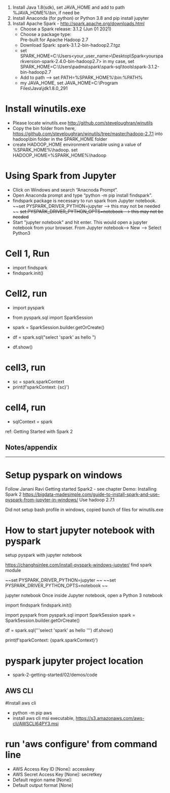 1. Install Java 1.8(sdk), set  JAVA_HOME and add to path %JAVA_HOME%\bin, if need be
2. Install Anaconda (for python) or Python 3.8 and pip install jupyter
3. Install Apache Spark - http://spark.apache.org/downloads.html
   - Choose a Spark release: 3.1.2 (Jun 01 2021)
   - Choose a package type:  
     Pre-built for Apache Hadoop 2.7
   - Download Spark: spark-3.1.2-bin-hadoop2.7.tgz
   - set SPARK_HOME=C:\Users\<your_user_name>\Desktop\Spark\<yoursparkversion-spark-2.4.0-bin-hadoop2.7>
     in my case, set SPARK_HOME=C:\Users\padma\spark\spark-sql\tools\spark-3.1.2-bin-hadoop2.7
   - Add to path --> set PATH=%SPARK_HOME%\bin:%PATH%
   - my JAVA_HOME, set JAVA_HOME=C:\Program Files\Java\jdk1.8.0_291
# Install winutils.exe
- Please locate winutils.exe http://github.com/steveloughran/winutils
- Copy the bin folder from here, https://github.com/steveloughran/winutils/tree/master/hadoop-2.7.1 into
hadoop\bin folder in the SPARK_HOME folder
- create HADOOP_HOME environment variable using a value of %SPARK_HOME%\hadoop.
  set HADOOP_HOME=%SPARK_HOME%\hadoop

#  Using Spark from Jupyter
- Click on Windows and search “Anacnoda Prompt”. 
- Open Anaconda prompt and type “python -m pip install findspark”.
- findspark package is necessary to run spark from Jupyter notebook. 
  ~~set PYSPARK_DRIVER_PYTHON=jupyter --> this may not be needed ~~
  ~~set PYSPARK_DRIVER_PYTHON_OPTS=notebook --> this may not be needed~~
- Start "jupyter notebook" and hit enter. This would open a jupyter notebook from your browser. 
   From Jupyter notebook--> New --> Select Python3

# Cell 1, Run 
- import findspark
- findspark.init()

# Cell2, run
- import pyspark
- from pyspark.sql import SparkSession

- spark = SparkSession.builder.getOrCreate()
- df = spark.sql("select 'spark' as hello ")
- df.show()

# cell3, run
- sc = spark.sparkContext
- print(f'sparkContext: {sc}')

# cell4, run
- sqlContext = spark


ref: Getting Started with Spark 2


## Notes/appendix
-------------------------------------------------------------------------------------------
# Setup pyspark on windows
Follow Janani Ravi Getting started Spark2 - see chapter  Demo: Installing Spark 2
https://bigdata-madesimple.com/guide-to-install-spark-and-use-pyspark-from-jupyter-in-windows/
Use hadoop 2.7.1

Did not setup bash profile in windows, copied bunch of files for winutils.exe


# How to start jupyter notebook with pyspark
setup pyspark with jupyter notebook

https://changhsinlee.com/install-pyspark-windows-jupyter/
find spark module

~~set PYSPARK_DRIVER_PYTHON=jupyter ~~
~~set PYSPARK_DRIVER_PYTHON_OPTS=notebook ~~

jupyter notebook
Once inside Jupyter notebook, open a Python 3 notebook

import findspark
findspark.init()

import pyspark
from pyspark.sql import SparkSession
spark = SparkSession.builder.getOrCreate()

df = spark.sql('''select 'spark' as hello ''')
df.show()

print(f'sparkContext: {spark.sparkContext}')

# pyspark jupyter project location
- spark-2-getting-started/02/demos/code

AWS CLI
------------------
#Install aws cli
- python -m pip aws
- install aws cli msi executable, https://s3.amazonaws.com/aws-cli/AWSCLI64PY3.msi

# run  'aws configure' from command line
- AWS Access Key ID [None]: accesskey
- AWS Secret Access Key [None]: secretkey
- Default region name [None]: 
- Default output format [None]

